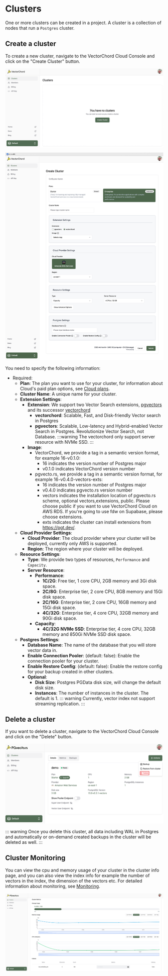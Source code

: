 # Clusters

One or more clusters can be created in a project. A cluster is a collection of nodes that run a `Postgres` cluster.

## Create a cluster

To create a new cluster, navigate to the VectorChord Cloud Console and click on the "Create Cluster" button.

![](../images/after_login_in.png)

![](../images/create_cluster.png)

You need to specify the following information:
- Required:
  - **Plan**: The plan you want to use for your cluster, for information about Cloud's paid plan options, see [Cloud plans](../pricing/price-plan).
  - **Cluster Name**: A unique name for your cluster.
  - **Extension Settings**:
    - **Extension**: We support two Vector Search extensions, [pgvectors](https://github.com/tensorchord/pgvecto.rs) and its successor [vectorchord](https://github.com/tensorchord/VectorChord)
      - **vectorchord**: Scalable, Fast, and Disk-friendly Vector search in Postgres
      - **pgvectors**: Scalable, Low-latency and Hybrid-enabled Vector Search in Postgres. Revolutionize Vector Search, not Database.
      :::warning
      The vectorchord only support server resource with NVMe SSD.
      :::
    - **Image**: 
      - VectorChord, we provide a tag in a semantic version format, for example 16-v0.1.0:
        - 16 indicates the version number of Postgres major
        - v0.1.0 indicates VectorChord version number
      - pgvecto.rs, we provide a tag in a semantic version format, for example 16-v0.4.0-vectors-exts:
        - 16 indicates the version number of Postgres major
        - v0.4.0 indicates pgvecto.rs version number
        - vectors indicates the installation location of pgvecto.rs scheme, optional vectors,extensions, public. Please choose public if you want to use VectorChord Cloud on AWS RDS. If you're going to use fdw on Supabase, please choose extensions.
        - exts indicates the cluster can install extensions from https://pgt.dev/.
  - **Cloud Provider Settings**:
    - **Cloud Provider**: The cloud provider where your cluster will be deployed, currently only AWS is supported.
    - **Region**: The region where your cluster will be deployed.
  - **Resource Settings**:
    - **Type**: We provide two types of resources, `Performance` and `Capacity`.
    - **Server Resource**:
      - **Performance**:
        - **1C/2G**: Free tier, 1 core CPU, 2GB memory and 3Gi disk space.
        - **2C/8G**: Enterprise tier, 2 core CPU, 8GB memory and 15Gi disk space.
        - **2C/16G**: Enterprise tier, 2 core CPU, 16GB memory and 15Gi disk space.
        - **4C/32G**: Enterprise tier, 4 core CPU, 32GB memory and 90Gi disk space.
      - **Capacity**:
        - **4C/32G NVMe SSD**: Enterprise tier, 4 core CPU, 32GB memory and 850Gi NVMe SSD disk space.
  - **Postgres Settings**:
    - **Database Name**: The name of the database that you will store vector data in. 
    - **Enable Connection Pooler**: (default: false): Enable the connection pooler for your cluster.
    - **Enable Restore Config**: (default: false): Enable the restore config for your backup created in other clusters. 
    - **Optional**:
      - **Disk Size**: Postgres PGData disk size, will change the default disk size.
      - **Instances**: The number of instances in the cluster. The default is 1. 
      ::: warning
      Currently, vector index not support streaming replication.
      :::

## Delete a cluster

If you want to delete a cluster, navigate to the VectorChord Cloud Console and click on the "Delete" button.

![](../images/delete_cluster.png)

::: warning
Once you delete this cluster, all data including WAL in Postgres and automatically or on-demand created backups in the cluster will be deleted as well.
:::

## Cluster Monitoring

You can view the cpu and memory usage of your cluster in the cluster info page, and you can also view the index info for example the number of vectors in the index, the dimension of the vectors etc. For detailed information about monitoring, see [Monitoring](../monitoring/monitoring.md).

![](../images/monitoring.png)